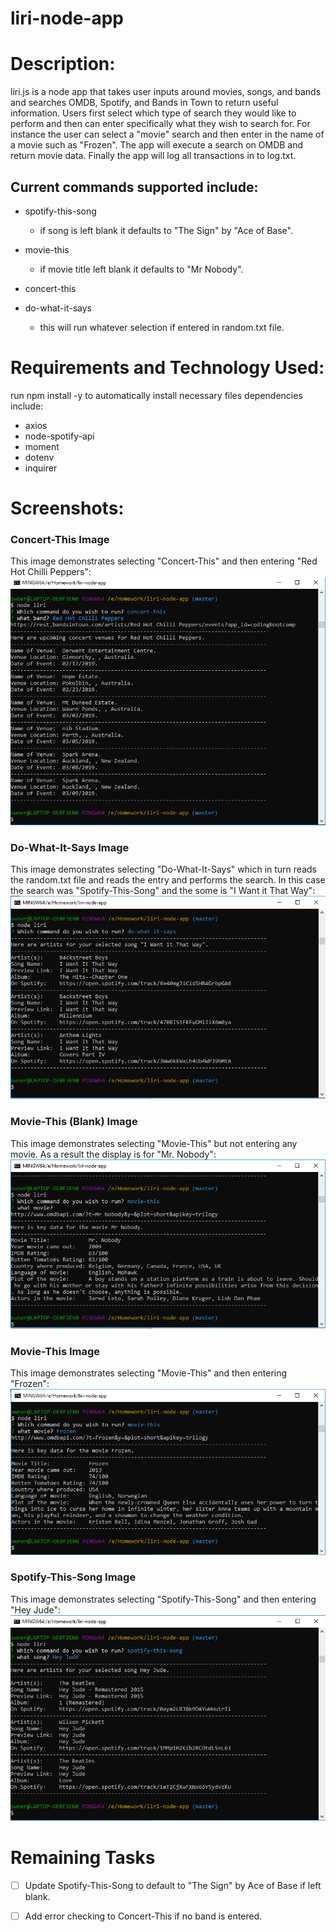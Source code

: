 # liri-node-app

# Description:
liri.js is a node app that takes user inputs around movies, songs, and bands and searches OMDB, Spotify, and Bands in Town to return useful information. Users first select which type of search they would like to perform and then can enter specifically what they wish to search for. For instance the user can select a "movie" search and then enter in the name of a movie such as "Frozen". The app will execute a search on OMDB and return movie data. Finally the app will log all transactions in to log.txt. 

## Current commands supported include:
  
* spotify-this-song 	<song name>
  * if song is left blank it defaults to "The Sign" by "Ace of Base".
  
* movie-this	 <movie title>
  * if movie title left blank it defaults to "Mr Nobody".
  
* concert-this	<band name>
  
* do-what-it-says 
  * this will run whatever selection if entered in random.txt file.

# Requirements and Technology Used:
  run npm install -y to automatically install necessary files
  dependencies include: 
  - axios
  - node-spotify-api
  - moment
  - dotenv
  - inquirer

# Screenshots:

### Concert-This Image
This image demonstrates selecting "Concert-This" and then entering "Red Hot Chilli Peppers":
![](/images/Concert-This.PNG)

### Do-What-It-Says Image
This image demonstrates selecting "Do-What-It-Says" which in turn reads the random.txt file and reads the entry and performs the search. In this case the search was "Spotify-This-Song" and the some is "I Want it That Way":
![](/images/Do-What-It-Says.PNG)

### Movie-This (Blank) Image
This image demonstrates selecting "Movie-This" but not entering any movie. As a result the display is for "Mr. Nobody":
![](/images/Movie-This-Blank.PNG)

### Movie-This Image
This image demonstrates selecting "Movie-This" and then entering "Frozen":
![](/images/Movie-This.PNG)

### Spotify-This-Song Image
This image demonstrates selecting "Spotify-This-Song" and then entering "Hey Jude":
![](/images/Spotify-This-Song.PNG)

# Remaining Tasks
- [ ] Update Spotify-This-Song to default to "The Sign" by Ace of Base if left blank.
- [ ] Add error checking to Concert-This if no band is entered.


